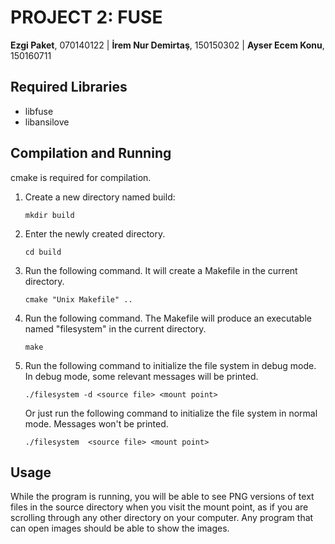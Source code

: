 # PROJECT 2: FUSE
**Ezgi Paket**, 070140122 | **İrem Nur Demirtaş**, 150150302 | **Ayser Ecem Konu**, 150160711 

## Required Libraries
* libfuse
* libansilove 

## Compilation and Running
cmake is required for compilation.
1.  Create a new directory named build:
    
    ```mkdir build```

2.  Enter the newly created directory.

    ```cd build```

3.  Run the following command. It will create a Makefile in the current directory. 

    ```cmake "Unix Makefile" ..```

4.  Run the following command. The Makefile will produce an executable named "filesystem" in the current directory.

    ```make```
    
5.  Run the following command to initialize the file system in debug mode. In debug mode, some relevant messages will be printed.

    ```./filesystem -d <source file> <mount point>```

    Or just run the following command to initialize the file system in normal mode. Messages won't be printed.

    ```./filesystem  <source file> <mount point>```

## Usage
While the program is running, you will be able to see PNG versions of text files in the source directory when you visit the mount point, as if you are scrolling through any other directory on your computer. Any program that can open images should be able to show the images.